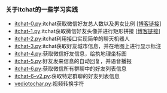 ### 关于itchat的一些学习实践

- [itchat-0.py](https://github.com/King-Key/Test/blob/itchat/itchat/itchat-0.py):itchat获取微信好友总人数以及男女比例
[[博客链接](https://blog.csdn.net/King_key/article/details/79249886)]
- [itchat-1.py](https://github.com/King-Key/Test/blob/itchat/itchat/itchat-1.py):itchat获取微信好友头像并进行矩形拼接
[[博客链接](https://blog.csdn.net/King_key/article/details/79249984)]
- [itchat-2.py](https://github.com/King-Key/Test/blob/itchat/itchat/itchat-2.py):itchat利用接口实现简单的聊天机器人
- [itchat-3.py](https://github.com/King-Key/Test/blob/itchat/itchat/itchat-3.py):itchat获取好友城市信息，并在地图上进行显示标注
- [itchat-4.py](https://github.com/King-Key/Blogger/blob/itchat/itchat/itchat-4.py):获取微信好友信息，绘执地理坐标图
- [itchat-5.py](https://github.com/King-Key/Blogger/blob/master/itchat/itchat-5.py):好友发来信息的自动回复，并语音播报
- [itchat-6.py](https://github.com/King-Key/Blogger/blob/master/itchat/itchat-6.py):获取微信所有群聊中的好友列表信息
- [itchat-6-v2.py](https://github.com/King-Key/Blogger/blob/master/itchat/itchat-6-v2.py):获取特定群聊的好友列表信息
- [vediotochar.py](https://github.com/King-Key/Blogger/blob/d8ff1afc0852996ad317fd9bc879bdbd6ed3e4d0/itchat/vediotochar.py):视频转换字符


